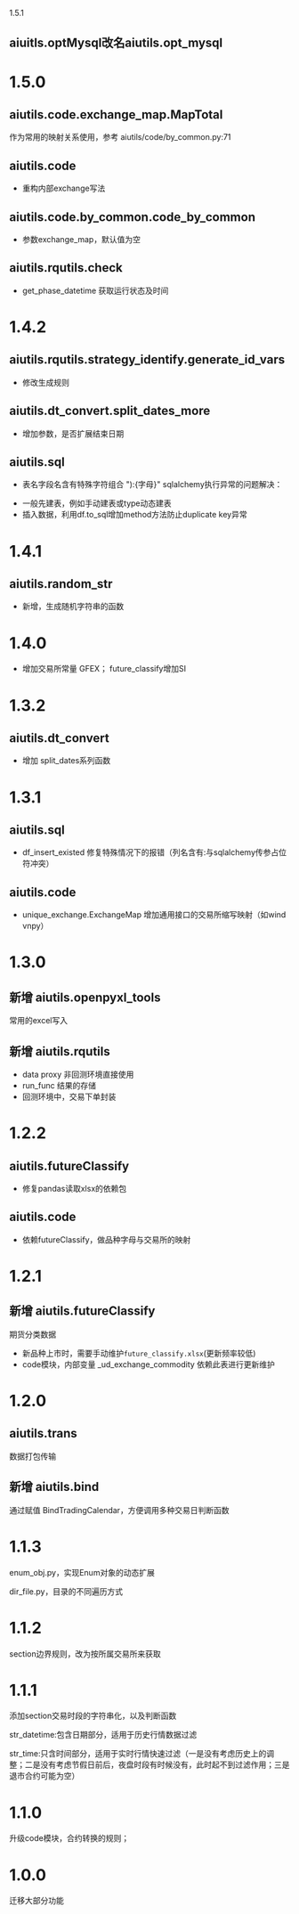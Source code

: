 1.5.1

## aiuitls.optMysql改名aiutils.opt_mysql

# 1.5.0

## aiutils.code.exchange_map.MapTotal

作为常用的映射关系使用，参考 aiutils/code/by_common.py:71

## aiutils.code

* 重构内部exchange写法

## aiutils.code.by_common.code_by_common

* 参数exchange_map，默认值为空

## aiutils.rqutils.check

* get_phase_datetime 获取运行状态及时间

# 1.4.2

## aiutils.rqutils.strategy_identify.generate_id_vars

* 修改生成规则

## aiutils.dt_convert.split_dates_more

* 增加参数，是否扩展结束日期

## aiutils.sql

* 表名字段名含有特殊字符组合 "):{字母}" sqlalchemy执行异常的问题解决：

- 一般先建表，例如手动建表或type动态建表
- 插入数据，利用df.to_sql增加method方法防止duplicate key异常

# 1.4.1

## aiutils.random_str

* 新增，生成随机字符串的函数

# 1.4.0

* 增加交易所常量 GFEX； future_classify增加SI

# 1.3.2

## aiutils.dt_convert

* 增加 split_dates系列函数

# 1.3.1

## aiutils.sql

* df_insert_existed 修复特殊情况下的报错（列名含有:与sqlalchemy传参占位符冲突）

## aiutils.code

* unique_exchange.ExchangeMap 增加通用接口的交易所缩写映射（如wind vnpy）

# 1.3.0

## 新增 aiutils.openpyxl_tools

常用的excel写入

## 新增 aiutils.rqutils

* data proxy 非回测环境直接使用
* run_func 结果的存储
* 回测环境中，交易下单封装

# 1.2.2

## aiutils.futureClassify

* 修复pandas读取xlsx的依赖包

## aiutils.code

* 依赖futureClassify，做品种字母与交易所的映射

# 1.2.1

## 新增 aiutils.futureClassify

期货分类数据

* 新品种上市时，需要手动维护`future_classify.xlsx`(更新频率较低)
* code模块，内部变量 _ud_exchange_commodity 依赖此表进行更新维护

# 1.2.0

## aiutils.trans

数据打包传输

## 新增 aiutils.bind

通过赋值 BindTradingCalendar，方便调用多种交易日判断函数

# 1.1.3

enum_obj.py，实现Enum对象的动态扩展

dir_file.py，目录的不同遍历方式

# 1.1.2

section边界规则，改为按所属交易所来获取

# 1.1.1

添加section交易时段的字符串化，以及判断函数

str_datetime:包含日期部分，适用于历史行情数据过滤

str_time:只含时间部分，适用于实时行情快速过滤（一是没有考虑历史上的调整；二是没有考虑节假日前后，夜盘时段有时候没有，此时起不到过滤作用；三是退市合约可能为空）

# 1.1.0

升级code模块，合约转换的规则；

# 1.0.0

迁移大部分功能